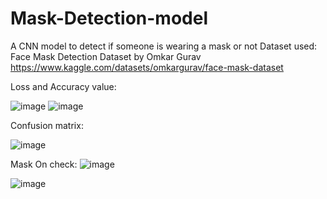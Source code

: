 # Mask-Detection-model
A CNN model to detect if someone is wearing a mask or not
Dataset used:
Face Mask Detection Dataset by Omkar Gurav
https://www.kaggle.com/datasets/omkargurav/face-mask-dataset

Loss and Accuracy value:

![image](https://github.com/TayyibI/Mask-Detection-model/assets/94107654/d89260a2-65be-4e53-b542-98012a0d4aae)
![image](https://github.com/TayyibI/Mask-Detection-model/assets/94107654/65a86f96-a516-4f72-90f8-d95df8daa4e2)


Confusion matrix:

![image](https://github.com/TayyibI/Mask-Detection-model/assets/94107654/39eaef74-b738-4ff7-950b-1c5035f7a73d)

Mask On check:
![image](https://github.com/TayyibI/Mask-Detection-model/assets/94107654/49a6232a-71c9-494c-a36b-624ec079f53d)

![image](https://github.com/TayyibI/Mask-Detection-model/assets/94107654/31d2e09d-5139-49fc-899b-340597b3a07a)
